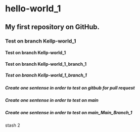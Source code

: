 # hello-world_1
## My first repository on GitHub.
### Test on branch Kellp-world_1
#### Test on branch Kellp-world_1
#### Test on branch Kellp-world_1_branch_1
##### Test on branch Kellp-world_1_branch_1

##### Create one sentense in order to test on gitbub for pull request
##### Create one sentense in order to test on main
##### Create one sentense in order to test on main_Main_Branch_1


stash 2